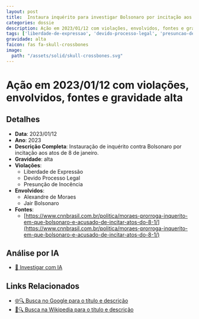 ```yaml
---
layout: post
title:  Instaura inquérito para investigar Bolsonaro por incitação aos atos de 8/1
categories: dossie
description: Ação em 2023/01/12 com violações, envolvidos, fontes e gravidade alta
tags: ['liberdade-de-expressao', 'devido-processo-legal', 'presuncao-de-inocencia', 'alexandre-de-moraes', 'jair-bolsonaro', 'gravidade-alta']
gravidade: alta
faicon: fas fa-skull-crossbones
image:
  path: "/assets/solid/skull-crossbones.svg"
---
```


# Ação em 2023/01/12 com violações, envolvidos, fontes e gravidade alta

## Detalhes
- **Data**: 2023/01/12
- **Ano**: 2023
- **Descrição Completa**: Instauração de inquérito contra Bolsonaro por incitação aos atos de 8 de janeiro.
- **Gravidade**: alta <i class="fas fas fa-skull-crossbones fa-2x"></i>
- **Violações**:
  - Liberdade de Expressão
  - Devido Processo Legal
  - Presunção de Inocência
- **Envolvidos**:
  - Alexandre de Moraes
  - Jair Bolsonaro
- **Fontes**:
  - [https://www.cnnbrasil.com.br/politica/moraes-prorroga-inquerito-em-que-bolsonaro-e-acusado-de-incitar-atos-do-8-1/](https://www.cnnbrasil.com.br/politica/moraes-prorroga-inquerito-em-que-bolsonaro-e-acusado-de-incitar-atos-do-8-1/)

## Análise por IA
- [🤖 Investigar com IA](https://www.perplexity.ai/search?q=%22Alexandre%20de%20Moraes%22%20Instaura%20inqu%C3%A9rito%20para%20investigar%20Bolsonaro%20por%20incita%C3%A7%C3%A3o%20aos%20atos%20de%208/1%20Instaura%C3%A7%C3%A3o%20de%20inqu%C3%A9rito%20contra%20Bolsonaro%20por%20incita%C3%A7%C3%A3o%20aos%20atos%20de%208%20de%20janeiro.%20Liberdade%20de%20Express%C3%A3o%20Devido%20Processo%20Legal%20Presun%C3%A7%C3%A3o%20de%20Inoc%C3%AAncia%202023%20gravidade%20alta)

## Links Relacionados
- [🌐🔍 Busca no Google para o título e descrição](https://www.google.com/search?q=%22Alexandre%20de%20Moraes%22%20Instaura%20inqu%C3%A9rito%20para%20investigar%20Bolsonaro%20por%20incita%C3%A7%C3%A3o%20aos%20atos%20de%208/1%20Instaura%C3%A7%C3%A3o%20de%20inqu%C3%A9rito%20contra%20Bolsonaro%20por%20incita%C3%A7%C3%A3o%20aos%20atos%20de%208%20de%20janeiro.%20Liberdade%20de%20Express%C3%A3o%20Devido%20Processo%20Legal%20Presun%C3%A7%C3%A3o%20de%20Inoc%C3%AAncia%202023%20gravidade%20alta)
- [📖🔍 Busca na Wikipedia para o título e descrição](https://pt.wikipedia.org/w/index.php?search=%22Alexandre%20de%20Moraes%22%20Instaura%20inqu%C3%A9rito%20para%20investigar%20Bolsonaro%20por%20incita%C3%A7%C3%A3o%20aos%20atos%20de%208/1%20Instaura%C3%A7%C3%A3o%20de%20inqu%C3%A9rito%20contra%20Bolsonaro%20por%20incita%C3%A7%C3%A3o%20aos%20atos%20de%208%20de%20janeiro.%20Liberdade%20de%20Express%C3%A3o%20Devido%20Processo%20Legal%20Presun%C3%A7%C3%A3o%20de%20Inoc%C3%AAncia%202023%20gravidade%20alta)

